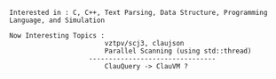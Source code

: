     Interested in : C, C++, Text Parsing, Data Structure, Programming Language, and Simulation
    
    Now Interesting Topics : 
                            vztpv/scj3, claujson
                            Parallel Scanning (using std::thread)
                        --------------------------------
                            ClauQuery -> ClauVM ?
